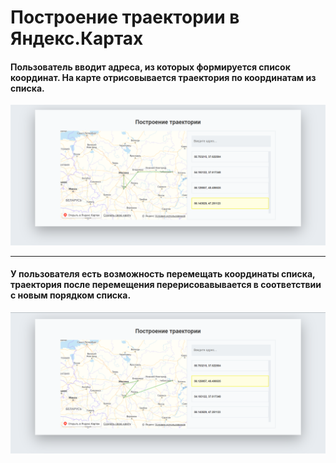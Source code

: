 # Построение траектории в Яндекс.Картах

#### Пользователь вводит адреса, из которых формируется список координат. На карте отрисовывается траектория по координатам из списка.

![Построение траектории в Яндекс.Картах](screenshots/1.png "Построение траектории в Яндекс.Картах")

- - - -

#### У пользователя есть возможность перемещать координаты списка, траектория после перемещения перерисовавывается в соответствии с новым порядком списка.

![Построение траектории в Яндекс.Картах](screenshots/2.png "Построение траектории в Яндекс.Картах")
